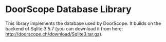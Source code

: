 # DoorScope Database Library

This library implements the database used by DoorScope. It builds on the backend of Sqlite 3.5.7 (you can download it from here: http://doorscope.ch/download/Sqlite3.tar.gz). 


